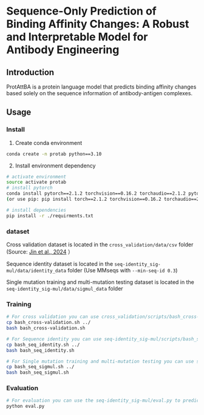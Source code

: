 # Sequence-Only Prediction of Binding Affinity Changes: A Robust and Interpretable Model for Antibody Engineering

## Introduction

ProtAttBA is a protein language model that predicts binding affinity changes based solely on the sequence information of antibody-antigen complexes.

## Usage

### Install

1. Create conda environment 

```bash
conda create -n protab python==3.10
```

2. Install environment dependency

```bash
# activate environment
source activate protab
# install pytorch
conda install pytorch==2.1.2 torchvision==0.16.2 torchaudio==2.1.2 pytorch-cuda=11.8 -c pytorch -c nvidia 
(or use pip: pip install torch==2.1.2 torchvision==0.16.2 torchaudio==2.1.2 --index-url https://download.pytorch.org/whl/cu118)

# install dependencies
pip install -r ./requirments.txt
```

### dataset

Cross validation dataset is located in the  ```cross_validation/data/csv``` folder  (Source: [Jin et al., 2024](https://github.com/ruofanjin/AttABseq)  ）

Sequence identity dataset is located in the ```seq-identity_sig-mul/data/identity_data``` folder (Use MMseqs with ```--min-seq-id 0.3```)

Single mutation training and multi-mutation testing dataset is located in the ```seq-identity_sig-mul/data/sigmul_data``` folder

### Training

```bash
# For cross validation you can use cross_validation/scripts/bash_cross-validation.sh with different args
cp bash_cross-validation.sh ../
bash bash_cross-validation.sh 

# For Sequence identity you can use seq-identity_sig-mul/scripts/bash_seq_identity.sh with different args
cp bash_seq_identity.sh ../ 
bash bash_seq_identity.sh

# For Single mutation training and multi-mutation testing you can use seq-identity_sig-mul/scripts/bash_seq_sigmul.sh with different args
cp bash_seq_sigmul.sh ../ 
bash bash_seq_sigmul.sh
```

### Evaluation

```bash
# For evaluation you can use the seq-identity_sig-mul/eval.py to predict the result by change the args
python eval.py
```
